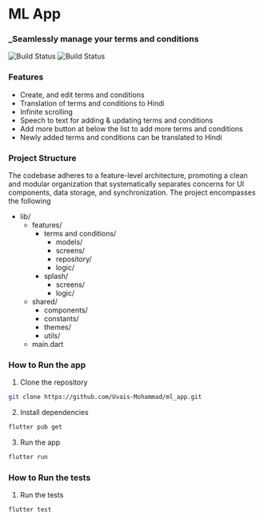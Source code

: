 # ML App
### _Seamlessly manage your terms and conditions

![Build Status](https://img.shields.io/badge/Flutter-white.svg?logo=Flutter&logoColor=blue) ![Build Status](https://img.shields.io/badge/Riverpod-white.svg?logoColor=blue) 


### Features
- Create, and edit terms and conditions
- Translation of terms and conditions to Hindi
- Infinite scrolling
- Speech to text for adding & updating terms and conditions
- Add more button at below the list to add more terms and conditions
- Newly added terms and conditions can be translated to Hindi



### Project Structure
The codebase adheres to a feature-level architecture, promoting a clean and modular organization that systematically separates concerns for UI components, data storage, and synchronization. The project encompasses the following 

- lib/
  - features/ 
    - terms and conditions/
        - models/
        - screens/
        - repository/
        - logic/
    - splash/
        - screens/
        - logic/
  - shared/
    - components/
    - constants/
    - themes/
    - utils/
  - main.dart







### How to Run the app
1. Clone the repository
```sh
git clone https://github.com/Uvais-Mohammad/ml_app.git
```
2. Install dependencies


```sh
flutter pub get
```

3. Run the app
```sh
flutter run
```

### How to Run the tests
1. Run the tests
```sh
flutter test
```

